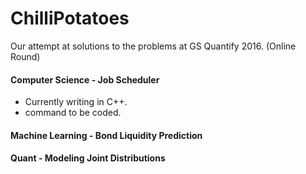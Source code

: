 # ChilliPotatoes

Our attempt at solutions to the problems at GS Quantify 2016. (Online Round)

#### Computer Science - Job Scheduler
- Currently writing in C++.
- <query> command to be coded.

#### Machine Learning - Bond Liquidity Prediction

#### Quant - Modeling Joint Distributions
